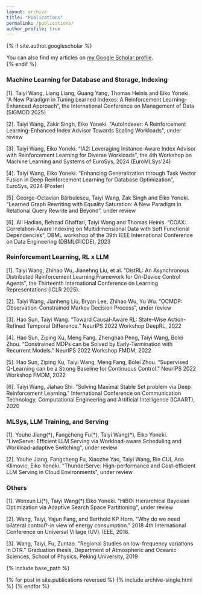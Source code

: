 ```yaml
---
layout: archive
title: "Publications"
permalink: /publications/
author_profile: true
---
```


{% if site.author.googlescholar %}
  <div class="wordwrap">You can also find my articles on <a href="{{site.author.googlescholar}}">my Google Scholar profile</a>.</div>
{% endif %}

### Machine Learning for Database and Storage, Indexing

[1]. Taiyi Wang, Liang Liang, Guang Yang, Thomas Heinis and Eiko Yoneki. “A New Paradigm in Tuning Learned Indexes: A Reinforcement Learning-Enhanced Approach”, the International Conference on Management of Data (SIGMOD 2025)

[2]. Taiyi Wang, Zakir Singh, Eiko Yoneki. "AutoIndexer: A Reinforcement Learning-Enhanced Index Advisor Towards Scaling Workloads", under review

[3]. Taiyi Wang, Eiko Yoneki. “IA2: Leveraging Instance-Aware Index Advisor with Reinforcement Learning for Diverse Workloads”, the 4th Workshop on Machine Learning and Systems of EuroSys, 2024 (EuroMLSys’24)

[4]. Taiyi Wang, Eiko Yoneki. “Enhancing Generalization through Task Vector Fusion in Deep Reinforcement Learning for Database Optimization”, EuroSys, 2024 (Poster)

[5]. George-Octavian Bărbulescu, Taiyi Wang, Zak Singh and Eiko Yoneki. “Learned Graph Rewriting with Equality Saturation: A New Paradigm in Relational Query Rewrite and Beyond”, under review

[6]. Ali Hadian, Behzad Ghaffari, Taiyi Wang and Thomas Heinis. “COAX: Correlation-Aware Indexing on Multidimensional Data with Soft Functional Dependencies", DBML workshop of the 39th IEEE International Conference on Data Engineering (DBML@ICDE), 2023

### Reinforcement Learning, RL x LLM

[1]. Taiyi Wang, Zhihao Wu, Jianehng Liu, et al. “DistRL: An Asynchronous Distributed Reinforcement Learning Framework for On-Device Control Agents”, the Thirteenth International Conference on Learning Representations (ICLR 2025).

[2]. Taiyi Wang, Jianheng Liu, Bryan Lee, Zhihao Wu, Yu Wu. “OCMDP: Observation-Constrained Markov Decision Process”, under review

[3]. Hao Sun, Taiyi Wang. “Toward Causal-Aware RL: State-Wise Action-Refined Temporal Difference.” NeurIPS 2022 Workshop DeepRL, 2022

[4]. Hao Sun, Ziping Xu, Meng Fang, Zhenghao Peng, Taiyi Wang, Bolei Zhou. “Constrained MDPs can be Solved by Early-Termination with Recurrent Models.” NeurIPS 2022 Workshop FMDM, 2022

[5]. Hao Sun, Ziping Xu, Taiyi Wang, Meng Fang, Bolei Zhou. “Supervised Q-Learning can be a Strong Baseline for Continuous Control.” NeurIPS 2022 Workshop FMDM, 2022

[6]. Taiyi Wang, Jiahao Shi. "Solving Maximal Stable Set problem via Deep Reinforcement Learning." International Conference on Communication Technology, Computational Engineering and Artificial Intelligence (ICAART), 2020

### MLSys, LLM Training, and Serving

[1]. Youhe Jiang(\*), Fangcheng Fu(\*), Taiyi Wang(\*), Eiko Yoneki. "LiveServe: Efficient LLM Serving via Workload-aware Scheduling and Workload-adaptive Switching", under review

[2]. Youhe Jiang, Fangcheng Fu, Xiaozhe Yao, Taiyi Wang, Bin CUI, Ana Klimovic, Eiko Yoneki. "ThunderServe: High-performance and Cost-efficient LLM Serving in Cloud Environments", under review

### Others

[1]. Wenxun Li(\*), Taiyi Wang(\*) Eiko Yoneki. “HiBO: Hierarchical Bayesian Optimization via Adaptive Search Space Partitioning”, under review

[2]. Wang, Taiyi, Yajun Fang, and Berthold KP Horn. "Why do we need bilateral control?-in view of energy consumption." 2018 4th International Conference on Universal Village (UV). IEEE, 2018.

[3]. Wang, Taiyi, Fu, Zuntao. "Regional Studies on low-frequency variations in DTR." Graduation thesis, Department of Atmospheric and Oceanic Sciences, School of Physics, Peking University, 2019



{% include base_path %}

{% for post in site.publications reversed %}
  {% include archive-single.html %}
{% endfor %}
